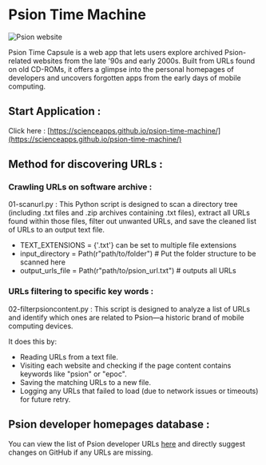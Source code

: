 # Psion Time Machine

![Psion website](https://upload.wikimedia.org/wikipedia/commons/9/97/Psion_historisch_logo.svg)

Psion Time Capsule is a web app that lets users explore archived Psion-related websites from the late '90s and early 2000s. Built from URLs found on old CD-ROMs, it offers a glimpse into the personal homepages of developers and uncovers forgotten apps from the early days of mobile computing.

## Start Application :

Click here : [https://scienceapps.github.io/psion-time-machine/](https://scienceapps.github.io/psion-time-machine/)

## Method for discovering URLs :

### Crawling URLs on software archive : 

01-scanurl.py : This Python script is designed to scan a directory tree (including .txt files and .zip archives containing .txt files), extract all URLs found within those files, filter out unwanted URLs, and save the cleaned list of URLs to an output text file.

- TEXT_EXTENSIONS = {'.txt'} can be set to multiple file extensions
- input_directory = Path(r"path/to/folder") # Put the folder structure to be scanned here
- output_urls_file = Path(r"path/to/psion_url.txt") # outputs all URLs

### URLs filtering to specific key words :

02-filterpsioncontent.py : This script is designed to analyze a list of URLs and identify which ones are related to Psion—a historic brand of mobile computing devices.

It does this by:

- Reading URLs from a text file.
- Visiting each website and checking if the page content contains keywords like "psion" or "epoc".
- Saving the matching URLs to a new file.
- Logging any URLs that failed to load (due to network issues or timeouts) for future retry.

## Psion developer homepages database :

You can view the list of Psion developer URLs [here](https://github.com/scienceapps/psion-time-machine/blob/main/data/psion-urls.txt) and directly suggest changes on GitHub if any URLs are missing.